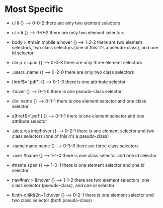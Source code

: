 # Most Specific

* ul li {} --> 0-0-2 there are only two element selectors

* ul > li {} --> 0-0-2 there are only two element selectors

* body > #main.mobile a:hover {} --> 1-2-2 there are two element selectors, two class selectors (one of this it's a pseudo-class), and one id selector

* div p > span {} --> 0-0-3 there are only three element selectors

* .users .name {} --> 0-2-0 there are only two class selectors

* [href$='.pdf'] {} --> 0-1-0 there is one attribute selector

* :hover {} --> 0-1-0 there is one pseudo-class selector

* div .name {} --> 0-1-1 there is one element selector and one class selector

* a[href$='.pdf'] {} --> 0-1-1 there is one element selector and one attribute selector 

* .pictures img:hover {} --> 0-2-1 there is one element selector and two class selectors (one of this it's a pseudo-class) 

* .name.name.name {} --> 0-3-0 there are three class selectors

* .user #name {} --> 1-1-0 there is one class selector and one id selector

* #name span {} --> 1-0-1 there is one element selector and one id selector

* nav#nav > li:hover {} --> 1-1-2 there are two element selectors, one class selector (pseudo-class), and one id selector

* li:nth-child(2n+1):hover {} --> 0-2-1 there is one element selector and two class selector (both pseudo-class)